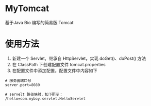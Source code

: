 # MyTomcat
基于Java Bio 编写的简易版 Tomcat

# 使用方法
1. 新建一个 Servlet，继承自 HttpServlet，实现 doGet()、doPost() 方法
2. 在 ClassPath 下创建配置文件 tomcat.properties
3. 在配置文件中添加配置，配置文件中内容如下

```properties
# 服务器端口号
server.port=8080

# servelt 路径映射，如下所示：
/hello=com.myboy.servlet.HelloServlet
```
